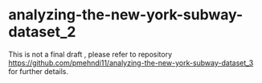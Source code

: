 # analyzing-the-new-york-subway-dataset_2
This is not a final draft , please refer to repository https://github.com/pmehndi11/analyzing-the-new-york-subway-dataset_3 for further details.
